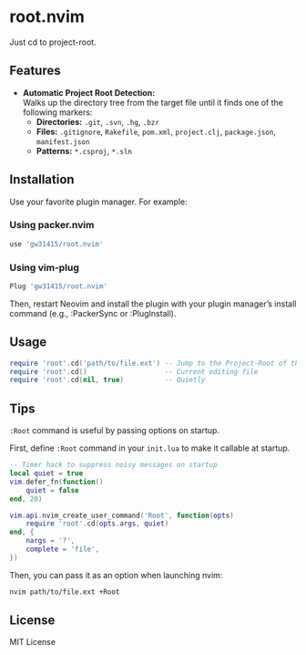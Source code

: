 # root.nvim

Just cd to project-root.

## Features

- **Automatic Project Root Detection:**  
  Walks up the directory tree from the target file until it finds one of the following markers:
  - **Directories:** `.git`, `.svn`, `.hg`, `.bzr`
  - **Files:** `.gitignore`, `Rakefile`, `pom.xml`, `project.clj`, `package.json`, `manifest.json`
  - **Patterns:** `*.csproj`, `*.sln`

## Installation

Use your favorite plugin manager. For example:

### Using packer.nvim

```lua
use 'gw31415/root.nvim'
```

### Using vim-plug

```lua
Plug 'gw31415/root.nvim'
```

Then, restart Neovim and install the plugin with your plugin manager’s install command (e.g., :PackerSync or :PlugInstall).

## Usage

```lua
require 'root'.cd('path/to/file.ext') -- Jump to the Project-Root of the file
require 'root'.cd()                   -- Current editing file
require 'root'.cd(nil, true)          -- Quietly
```

## Tips

`:Root` command is useful by passing options on startup.

First, define `:Root` command in your `init.lua` to make it callable at startup.

```lua
-- Timer hack to suppress noisy messages on startup
local quiet = true
vim.defer_fn(function()
	quiet = false
end, 20)

vim.api.nvim_create_user_command('Root', function(opts)
	require 'root'.cd(opts.args, quiet)
end, {
	nargs = '?',
	complete = 'file',
})

```

Then, you can pass it as an option when launching nvim:

```bash
nvim path/to/file.ext +Root
```

## License

MIT License
